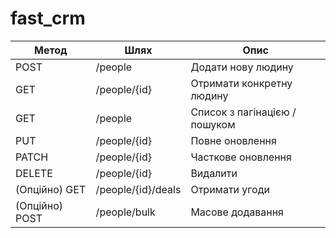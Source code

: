 # fast_crm

| Метод          | Шлях               | Опис                          |
| -------------- | ------------------ | ----------------------------- |
| POST           | /people            | Додати нову людину            |
| GET            | /people/{id}       | Отримати конкретну людину     |
| GET            | /people            | Список з пагінацією / пошуком |
| PUT            | /people/{id}       | Повне оновлення               |
| PATCH          | /people/{id}       | Часткове оновлення            |
| DELETE         | /people/{id}       | Видалити                      |
| (Опційно) GET  | /people/{id}/deals | Отримати угоди                |
| (Опційно) POST | /people/bulk       | Масове додавання              |

